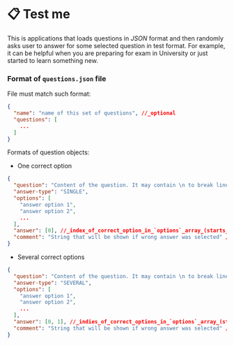 # 📋 Test me

This is applications that loads questions in _JSON_ format and then randomly asks user to answer for some selected question in test format. For example, it can be helpful when you are preparing for exam in University or just started to learn something new.

### Format of `questions.json` file

File must match such format:
```json
{
  "name": "name of this set of questions", //_optional
  "questions": [
    ...
  ]
}
```

Formats of question objects:

* One correct option

```json
{
  "question": "Content of the question. It may contain \n to break line",
  "answer-type": "SINGLE",
  "options": [
    "answer option 1",
    "answer option 2",
    ...
  ],
  "answer": [0], //_index_of_correct_option_in_`options`_array_(starts_from_0,_must_constain_single_value)
  "comment": "String that will be shown if wrong answer was selected" //_optional
}
```

* Several correct options

```json
{
  "question": "Content of the question. It may contain \n to break line",
  "answer-type": "SEVERAL",
  "options": [
    "answer option 1",
    "answer option 2",
    ...
  ],
  "answer": [0, 1], //_indies_of_correct_options_in_`options`_array_(starts_from_0)
  "comment": "String that will be shown if wrong answer was selected" //_optional
}
```
